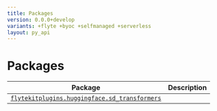 ```yaml
---
title: Packages
version: 0.0.0+develop
variants: +flyte +byoc +selfmanaged +serverless
layout: py_api
---
```


# Packages

| Package | Description |
|-|-|
| [`flytekitplugins.huggingface.sd_transformers`](flytekitplugins.huggingface.sd_transformers) |  |
